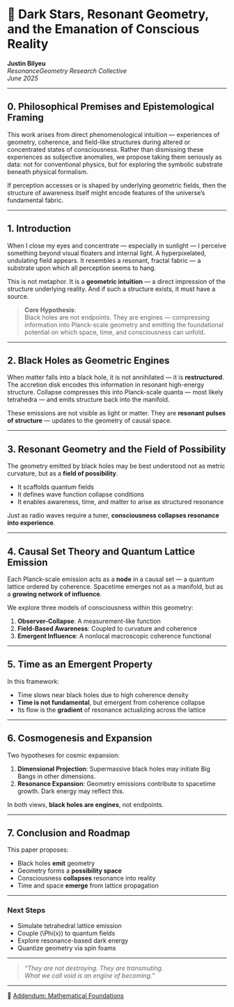 <!-- Load MathJax for equation rendering -->
<script type="text/javascript" id="MathJax-script" async
  src="https://cdn.jsdelivr.net/npm/mathjax@3/es5/tex-mml-chtml.js">
</script>

# 🌌 Dark Stars, Resonant Geometry, and the Emanation of Conscious Reality

**Justin Bilyeu**  
*ResonanceGeometry Research Collective*  
*June 2025*

---

## 0. Philosophical Premises and Epistemological Framing

This work arises from direct phenomenological intuition — experiences of geometry, coherence, and field-like structures during altered or concentrated states of consciousness. Rather than dismissing these experiences as subjective anomalies, we propose taking them seriously as data: not for conventional physics, but for exploring the symbolic substrate beneath physical formalism.

If perception accesses or is shaped by underlying geometric fields, then the structure of awareness itself might encode features of the universe’s fundamental fabric.

---

## 1. Introduction

When I close my eyes and concentrate — especially in sunlight — I perceive something beyond visual floaters and internal light. A hyperpixelated, undulating field appears. It resembles a resonant, fractal fabric — a substrate upon which all perception seems to hang.

This is not metaphor. It is a **geometric intuition** — a direct impression of the structure underlying reality. And if such a structure exists, it must have a source.

> **Core Hypothesis**:  
> Black holes are not endpoints. They are engines — compressing information into Planck-scale geometry and emitting the foundational potential on which space, time, and consciousness can unfold.

---

## 2. Black Holes as Geometric Engines

When matter falls into a black hole, it is not annihilated — it is **restructured**. The accretion disk encodes this information in resonant high-energy structure. Collapse compresses this into Planck-scale quanta — most likely tetrahedra — and emits structure back into the manifold.

These emissions are not visible as light or matter. They are **resonant pulses of structure** — updates to the geometry of causal space.

---

## 3. Resonant Geometry and the Field of Possibility

The geometry emitted by black holes may be best understood not as metric curvature, but as a **field of possibility**.

- It scaffolds quantum fields
- It defines wave function collapse conditions
- It enables awareness, time, and matter to arise as structured resonance

Just as radio waves require a tuner, **consciousness collapses resonance into experience**.

---

## 4. Causal Set Theory and Quantum Lattice Emission

Each Planck-scale emission acts as a **node** in a causal set — a quantum lattice ordered by coherence. Spacetime emerges not as a manifold, but as a **growing network of influence**.

We explore three models of consciousness within this geometry:

1. **Observer-Collapse**: A measurement-like function
2. **Field-Based Awareness**: Coupled to curvature and coherence
3. **Emergent Influence**: A nonlocal macroscopic coherence functional

---

## 5. Time as an Emergent Property

In this framework:

- Time slows near black holes due to high coherence density
- **Time is not fundamental**, but emergent from coherence collapse
- Its flow is the **gradient** of resonance actualizing across the lattice

---

## 6. Cosmogenesis and Expansion

Two hypotheses for cosmic expansion:

1. **Dimensional Projection**: Supermassive black holes may initiate Big Bangs in other dimensions.
2. **Resonance Expansion**: Geometry emissions contribute to spacetime growth. Dark energy may reflect this.

In both views, **black holes are engines**, not endpoints.

---

## 7. Conclusion and Roadmap

This paper proposes:

- Black holes **emit** geometry
- Geometry forms a **possibility space**
- Consciousness **collapses** resonance into reality
- Time and space **emerge** from lattice propagation

---

### Next Steps

- Simulate tetrahedral lattice emission
- Couple \(\Phi(x)\) to quantum fields
- Explore resonance-based dark energy
- Quantize geometry via spin foams

---

> *“They are not destroying. They are transmuting.  
> What we call void is an engine of becoming.”*

---
🔗 [Addendum: Mathematical Foundations](addendum.html)

